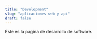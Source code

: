 ```yaml
---
title: "Development"
slug: "aplicaciones-web-y-api"
draft: false
---
```


Este es la pagina de desarrollo de software.